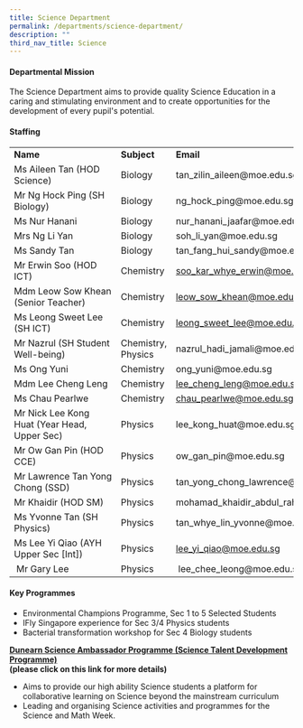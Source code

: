 ```yaml
---
title: Science Department
permalink: /departments/science-department/
description: ""
third_nav_title: Science
---
```

<h4>Departmental Mission</h4>
<p>The Science Department aims to provide quality Science Education in a caring and stimulating&nbsp;environment and to create opportunities for the development of every pupil's potential.</p>
<h4>Staffing</h4>
<table width="100%">
<tbody>
<tr>
<td width="40%"><strong>Name</strong></td>
<td width="20%"><strong>Subject</strong></td>
<td><strong>Email</strong></td>
</tr>
<tr>
<td>Ms Aileen Tan (HOD Science)</td>
<td>Biology</td>
<td>tan_zilin_aileen@moe.edu.sg</td>
</tr>
<tr>
<td>Mr Ng Hock Ping (SH Biology)</td>
<td>Biology</td>
<td>ng_hock_ping@moe.edu.sg</td>
</tr>
<tr>
<td>Ms Nur Hanani</td>
<td>Biology</td>
<td>nur_hanani_jaafar@moe.edu.sg</td>
</tr>
<tr>
<td>Mrs Ng Li Yan</td>
<td>Biology</td>
<td>soh_li_yan@moe.edu.sg</td>
</tr>
<tr>
<td>Ms Sandy Tan</td>
<td>Biology</td>
<td>tan_fang_hui_sandy@moe.edu.sg</td>
</tr>
<tr>

</tr>
<tr>
<td>Mr Erwin Soo (HOD ICT)</td>
<td>Chemistry</td>
<td><a href="mailto:soo_kar_whye_erwin@moe.edu.sg">soo_kar_whye_erwin@moe.edu.sg</a></td>
</tr>
<tr>
<td>Mdm Leow Sow Khean (Senior Teacher)</td>
<td>Chemistry</td>
<td><a href="mailto:leow_sow_khean@moe.edu.sg">leow_sow_khean@moe.edu.sg</a></td>
</tr>
<tr>
<td>Ms Leong Sweet Lee (SH ICT)</td>
<td>Chemistry</td>
<td><a href="mailto:leong_sweet_lee@moe.edu.sg">leong_sweet_lee@moe.edu.sg</a></td>
</tr>
<tr>
<td>Mr Nazrul (SH Student Well-being)</td>
<td>Chemistry, Physics</td>
<td>nazrul_hadi_jamali@moe.edu.sg</td>
</tr>
<tr>
<td>Ms Ong Yuni&nbsp;</td>
<td>Chemistry&nbsp;</td>
<td>ong_yuni@moe.edu.sg</td>
</tr>
<tr>
<td>Mdm Lee Cheng Leng</td>
<td>Chemistry</td>
<td><a href="mailto:lee_cheng_leng@moe.edu.sg">lee_cheng_leng@moe.edu.sg</a></td>
</tr>
<tr>
<td>Ms Chau Pearlwe</td>
<td>Chemistry</td>
<td><a href="mailto:chau_pearlwe@moe.edu.sg">chau_pearlwe@moe.edu.sg</a></td>
</tr>
<tr>
<td>Mr Nick Lee Kong Huat (Year Head, Upper Sec)</td>
<td>Physics</td>
<td>lee_kong_huat@moe.edu.sg</td>
</tr>
<tr>
<td>Mr Ow Gan Pin (HOD CCE)</td>
<td>Physics</td>
<td>ow_gan_pin@moe.edu.sg</td>
</tr>
<tr>
<td>Mr&nbsp;Lawrence&nbsp;Tan&nbsp;Yong Chong (SSD)</td>
<td>Physics</td>
<td>tan_yong_chong_lawrence@moe.edu.sg</td>
</tr>
<tr>
<td>Mr Khaidir (HOD SM)</td>
<td>Physics</td>
<td>mohamad_khaidir_abdul_rahm@moe.edu.sg</td>
</tr>
<tr>
<td>Ms Yvonne Tan (SH Physics)</td>
<td>Physics</td>
<td>tan_whye_lin_yvonne@moe.edu.sg</td>
</tr>
<tr>
</tr>
<td>Ms Lee Yi Qiao (AYH Upper Sec [Int])</td>
<td>Physics</td>
<td><a href="mailto:lee_yi_qiao@moe.edu.sg">lee_yi_qiao@moe.edu.sg</a></td>
<tr>
<td>&nbsp;Mr Gary Lee</td>
<td>Physics</td>
<td>&nbsp;lee_chee_leong@moe.edu.sg</td>
</tr>
</tbody>
</table>
<h4>Key Programmes</h4>
<ul>
<li>Environmental Champions Programme, Sec 1 to 5 Selected Students</li>
<li>IFly Singapore experience for Sec 3/4 Physics students</li>
<li>Bacterial transformation workshop for Sec 4 Biology students</li>
</ul>
<p><strong><a href="/departments/science-department/dunearn-science-ambassador-programme-sap-talent-development-programme">Dunearn Science Ambassador Programme (Science Talent Development Programme)</a><br /></strong><strong>(please click on this link for more details)<br /></strong></p>
<ul>
<li>Aims to provide our high ability Science students a platform for collaborative learning on Science beyond the mainstream curriculum</li>
<li>Leading and organising Science activities and programmes for the Science and Math Week.</li>
</ul>
